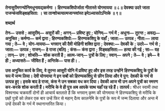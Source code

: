 **तेनासुरीमगन्योनिमधुनावद्यकर्मणा ।** **हिरण्यकशिपोर्जाता नीतास्ते योगमायया ॥ ८॥** **देवक्या उदरे जाता राजन्कंसविङ्क्षहसिता: ।** **सा तान्शोचत्यात्मजान्स्वांस्त इमेऽध्यासतेऽन्तिके ॥ ९॥** 

**शब्दार्थ** 

**तेन—** **उससे** **; आसुरीम्—** **असुरों की** **; अगन्—** **प्रविष्ट हुए** **; योनिम्—** **गर्भ में** **; अधुना—** **तुरन्त** **; अवद्य—** **अनुचित** **; कर्मणा—** **कर्म** **द्वारा** **; हिरण्यकशिपो:—** **हिरण्यकशिपु के यहाँ** **; जाता:—** **उत्पन्न** **; नीता:—** **लाया गया** **; ते—** **वे** **; योग-मायया—** **भगवान् की दैवी** **मोहिनी शक्ति द्वारा** **; देवक्या:—** **देवकी के** **; उदरे—** **गर्भ से** **; जाता:—** **उत्पन्न** **; राजन्—** **हे राजा (बलि)** **; कंस—** **कंस द्वारा** **;** **विङ्क्षहसिता:—** **हत्या की गई** **; सा—** **वह** **; तान्—** **उन** **; शोचति—** **शोक करती है** **; आत्म-जान्—** **पुत्रों के लिए** **; स्वान्—** **अपने** **; ते—** **वे** **; इमे—** **वे ही** **; अध्यासते—** **जीवित हैं** **; अन्तिके—** **पास ही।** **.** 

**उस अनुचित कार्य के लिए, वे तुरन्त आसुरी योनि में प्रविष्ट हुए और इस तरह उन्होंने** **हिरण्यकशिपु के पुत्रों के रूप में जन्म लिया। देवी योगमाया ने इन सबों को हिरण्यकशिपु से** **छीन लिया और वे पुन: देवकी के गर्भ से उत्पन्न हुए। इसके बाद हे राजा, कंस ने उन सबका** **वध कर दिया। देवकी आज भी उन अपने पुत्रों का स्मरण कर-करके शोक करती हैं। मरीचि** **के वे ही पुत्र अब आपके साथ यहाँ रह रहे हैं।** **तात्पर्य :** श्रीधर स्वामी तथा विश्वनाथ चक्रवर्ती दोनों ही आचार्य बतलाते हैं कि भगवान् कृष्ण की योगमाया ने हिरण्यकशिपु से मरीचि के छहों पुत्रों को लेकर एक बार उन्हें फिर से महान् दैत्य कालनेमि के पुत्रों के रूप में जन्म दिलाया और अन्त में उन्हें देवकी के गर्भ में स्थानान्तरित किया।  